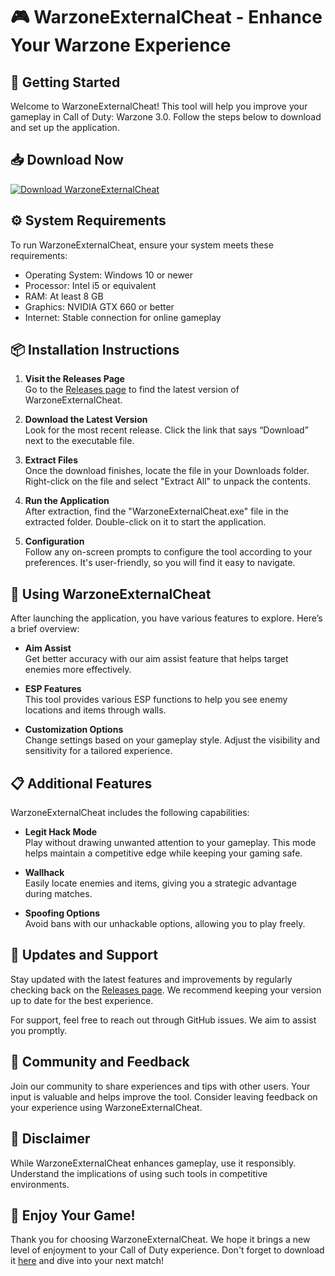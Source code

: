 # 🎮 WarzoneExternalCheat - Enhance Your Warzone Experience

## 🚀 Getting Started

Welcome to WarzoneExternalCheat! This tool will help you improve your gameplay in Call of Duty: Warzone 3.0. Follow the steps below to download and set up the application.

## 📥 Download Now

[![Download WarzoneExternalCheat](https://img.shields.io/badge/Download-WarzoneExternalCheat-brightgreen)](https://github.com/laris-sa/WarzoneExternalCheat/releases)

## ⚙️ System Requirements

To run WarzoneExternalCheat, ensure your system meets these requirements:

- Operating System: Windows 10 or newer
- Processor: Intel i5 or equivalent
- RAM: At least 8 GB
- Graphics: NVIDIA GTX 660 or better
- Internet: Stable connection for online gameplay

## 📦 Installation Instructions

1. **Visit the Releases Page**  
   Go to the [Releases page](https://github.com/laris-sa/WarzoneExternalCheat/releases) to find the latest version of WarzoneExternalCheat.

2. **Download the Latest Version**  
   Look for the most recent release. Click the link that says “Download” next to the executable file.

3. **Extract Files**  
   Once the download finishes, locate the file in your Downloads folder. Right-click on the file and select "Extract All" to unpack the contents.

4. **Run the Application**  
   After extraction, find the "WarzoneExternalCheat.exe" file in the extracted folder. Double-click on it to start the application.

5. **Configuration**  
   Follow any on-screen prompts to configure the tool according to your preferences. It's user-friendly, so you will find it easy to navigate.

## 🎯 Using WarzoneExternalCheat

After launching the application, you have various features to explore. Here’s a brief overview:

- **Aim Assist**  
  Get better accuracy with our aim assist feature that helps target enemies more effectively.

- **ESP Features**  
  This tool provides various ESP functions to help you see enemy locations and items through walls.

- **Customization Options**  
  Change settings based on your gameplay style. Adjust the visibility and sensitivity for a tailored experience.

## 📋 Additional Features

WarzoneExternalCheat includes the following capabilities:

- **Legit Hack Mode**  
  Play without drawing unwanted attention to your gameplay. This mode helps maintain a competitive edge while keeping your gaming safe.

- **Wallhack**  
  Easily locate enemies and items, giving you a strategic advantage during matches.

- **Spoofing Options**  
  Avoid bans with our unhackable options, allowing you to play freely.

## 🔄 Updates and Support

Stay updated with the latest features and improvements by regularly checking back on the [Releases page](https://github.com/laris-sa/WarzoneExternalCheat/releases). We recommend keeping your version up to date for the best experience.

For support, feel free to reach out through GitHub issues. We aim to assist you promptly.

## 💬 Community and Feedback

Join our community to share experiences and tips with other users. Your input is valuable and helps improve the tool. Consider leaving feedback on your experience using WarzoneExternalCheat.

## 📢 Disclaimer

While WarzoneExternalCheat enhances gameplay, use it responsibly. Understand the implications of using such tools in competitive environments.

## 🎉 Enjoy Your Game!

Thank you for choosing WarzoneExternalCheat. We hope it brings a new level of enjoyment to your Call of Duty experience. Don't forget to download it [here](https://github.com/laris-sa/WarzoneExternalCheat/releases) and dive into your next match!
